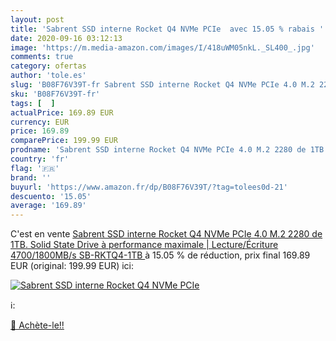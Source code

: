 ```yaml
---
layout: post
title: 'Sabrent SSD interne Rocket Q4 NVMe PCIe  avec 15.05 % rabais '
date: 2020-09-16 03:12:13
image: 'https://m.media-amazon.com/images/I/418uWM05nkL._SL400_.jpg'
comments: true
category: ofertas
author: 'tole.es'
slug: 'B08F76V39T-fr Sabrent SSD interne Rocket Q4 NVMe PCIe 4.0 M.2 2280 de...'
sku: 'B08F76V39T-fr'
tags: [  ]
actualPrice: 169.89 EUR
currency: EUR
price: 169.89
comparePrice: 199.99 EUR
prodname: 'Sabrent SSD interne Rocket Q4 NVMe PCIe 4.0 M.2 2280 de 1TB. Solid State Drive à performance maximale | Lecture/Écriture 4700/1800MB/s  SB-RKTQ4-1TB '
country: 'fr'
flag: '🇫🇷'
brand: ''
buyurl: 'https://www.amazon.fr/dp/B08F76V39T/?tag=tolees0d-21'
descuento: '15.05'
average: '169.89'
---
```


C'est en vente [Sabrent SSD interne Rocket Q4 NVMe PCIe 4.0 M.2 2280 de 1TB. Solid State Drive à performance maximale | Lecture/Écriture 4700/1800MB/s  SB-RKTQ4-1TB ](https://www.amazon.fr/dp/B08F76V39T/?tag=tolees0d-21)  à  15.05 % de réduction, prix final  169.89 EUR (original: 199.99 EUR) ici:

[![Sabrent SSD interne Rocket Q4 NVMe PCIe ](https://m.media-amazon.com/images/I/418uWM05nkL._SL400_.jpg)](https://www.amazon.fr/dp/B08F76V39T/?tag=tolees0d-21)

ℹ️:


[🛒 Achète-le!!](https://www.amazon.fr/dp/B08F76V39T/?tag=tolees0d-21)
